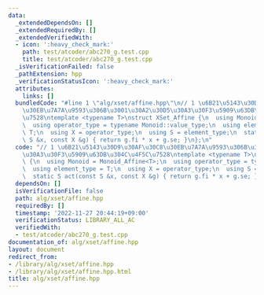 ```yaml
---
data:
  _extendedDependsOn: []
  _extendedRequiredBy: []
  _extendedVerifiedWith:
  - icon: ':heavy_check_mark:'
    path: test/atcoder/abc270_g.test.cpp
    title: test/atcoder/abc270_g.test.cpp
  _isVerificationFailed: false
  _pathExtension: hpp
  _verificationStatusIcon: ':heavy_check_mark:'
  attributes:
    links: []
  bundledCode: "#line 1 \"alg/xset/affine.hpp\"\n// 1 \u6B21\u5143\u30D9\u30AF\u30C8\
    \u30EB\u7A7A\u9593\u306B\u3001\u30A2\u30D5\u30A3\u30F3\u5909\u63DB\u304C\u4F5C\
    \u7528\ntemplate <typename T>\nstruct XSet_Affine {\n  using Monoid = Monoid_Affine<T>;\n\
    \  using operator_type = typename Monoid::value_type;\n  using element_type =\
    \ T;\n  using X = operator_type;\n  using S = element_type;\n  static S act(const\
    \ S &x, const X &g) { return g.fi * x + g.se; }\n};\n"
  code: "// 1 \u6B21\u5143\u30D9\u30AF\u30C8\u30EB\u7A7A\u9593\u306B\u3001\u30A2\u30D5\
    \u30A3\u30F3\u5909\u63DB\u304C\u4F5C\u7528\ntemplate <typename T>\nstruct XSet_Affine\
    \ {\n  using Monoid = Monoid_Affine<T>;\n  using operator_type = typename Monoid::value_type;\n\
    \  using element_type = T;\n  using X = operator_type;\n  using S = element_type;\n\
    \  static S act(const S &x, const X &g) { return g.fi * x + g.se; }\n};\n"
  dependsOn: []
  isVerificationFile: false
  path: alg/xset/affine.hpp
  requiredBy: []
  timestamp: '2022-11-27 20:44:19+09:00'
  verificationStatus: LIBRARY_ALL_AC
  verifiedWith:
  - test/atcoder/abc270_g.test.cpp
documentation_of: alg/xset/affine.hpp
layout: document
redirect_from:
- /library/alg/xset/affine.hpp
- /library/alg/xset/affine.hpp.html
title: alg/xset/affine.hpp
---
```

